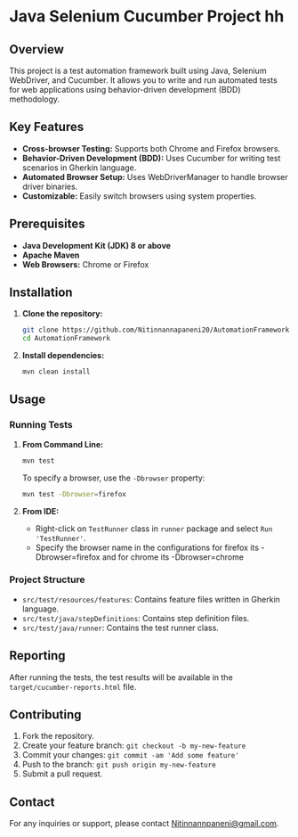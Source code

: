 
# Java Selenium Cucumber Project hh

## Overview

This project is a test automation framework built using Java, Selenium WebDriver, and Cucumber. It allows you to write and run automated tests for web applications using behavior-driven development (BDD) methodology.

## Key Features

- **Cross-browser Testing:** Supports both Chrome and Firefox browsers.
- **Behavior-Driven Development (BDD):** Uses Cucumber for writing test scenarios in Gherkin language.
- **Automated Browser Setup:** Uses WebDriverManager to handle browser driver binaries.
- **Customizable:** Easily switch browsers using system properties.

## Prerequisites

- **Java Development Kit (JDK) 8 or above**
- **Apache Maven**
- **Web Browsers:** Chrome or Firefox

## Installation

1. **Clone the repository:**
    ```sh
    git clone https://github.com/Nitinnannapaneni20/AutomationFramework.git
    cd AutomationFramework
    ```

2. **Install dependencies:**
    ```sh
    mvn clean install
    ```

## Usage

### Running Tests

1. **From Command Line:**
    ```sh
    mvn test
    ```

   To specify a browser, use the `-Dbrowser` property:
    ```sh
    mvn test -Dbrowser=firefox
    ```

2. **From IDE:**
    - Right-click on `TestRunner` class in `runner` package and select `Run 'TestRunner'`.
    - Specify the browser name in the configurations for firefox its -Dbrowser=firefox and for chrome its -Dbrowser=chrome
### Project Structure

- `src/test/resources/features`: Contains feature files written in Gherkin language.
- `src/test/java/stepDefinitions`: Contains step definition files.
- `src/test/java/runner`: Contains the test runner class.

## Reporting

After running the tests, the test results will be available in the `target/cucumber-reports.html` file.

## Contributing

1. Fork the repository.
2. Create your feature branch: `git checkout -b my-new-feature`
3. Commit your changes: `git commit -am 'Add some feature'`
4. Push to the branch: `git push origin my-new-feature`
5. Submit a pull request.

## Contact

For any inquiries or support, please contact Nitinnannpaneni@gmail.com.
